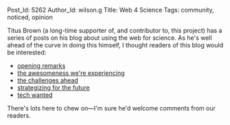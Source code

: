 Post_Id: 5262
Author_Id: wilson.g
Title: Web 4 Science
Tags: community, noticed, opinion

<p>Titus Brown (a long-time supporter of, and contributor to, this project) has a series of posts on his blog about using the web for science. As he's well ahead of the curve in doing this himself, I thought readers of this blog would be interested:</p>
<ul>
        <li><a href="http://ivory.idyll.org/blog/w4s-overview.html">opening remarks</a></li>
        <li><a href="http://ivory.idyll.org/blog/w4s-awesomeness.html">the awesomeness we're experiencing</a></li>
        <li><a href="http://ivory.idyll.org/blog/w4s-challenges.html">the challenges ahead</a></li>
        <li><a href="http://ivory.idyll.org/blog/w4s-future-strategies.html">strategizing for the future</a></li>
        <li><a href="http://ivory.idyll.org/blog/w4s-tech-wanted.html">tech wanted</a></li>
</ul>
<p>There's lots here to chew on&mdash;I'm sure he'd welcome comments from our readers.</p>
